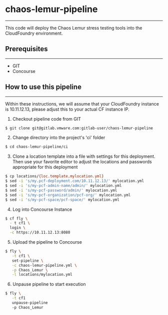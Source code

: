 # chaos-lemur-pipeline
---

This code will deploy the Chaos Lemur stress testing tools into the CloudFoundry environment.

## Prerequisites
---

  - GIT
  - Concourse

## How to use this pipeline
---

Within these instructions, we will assume that your CloudFoundry instance is 10.11.12.13, please adjust this to your actual CF instance IP.

  1. Checkout pipeline code from GIT

  ```bash
  $ git clone git@gitlab.vmware.com:gitlab-user/chaos-lemur-pipeline
  ```

  2. Change directory into the project's 'ci' folder

  ```bash
  $ cd chaos-lemur-pipeline/ci
  ```

  3. Clone a location template into a file with settings for this deployment.  Then use your favorite editor to adjust the locations and passwords appropriate for this deployment

  ```bash
  $ cp locations/{loc.template,mylocation.yml}
  $ sed -i 's/my.pcf-deployment.com/10.11.12.13/' mylocation.yml
  $ sed -i 's/my-pcf-admin-name/admin/' mylocation.yml
  $ sed -i 's/my-pcf-password/admin/' mylocation.yml
  $ sed -i 's/my-pcf-organization/pcf-org/' mylocation.yml
  $ sed -i 's/my-pcf-space/pcf-space/' mylocation.yml
  ```

  4. Log into Concourse Instance

  ```bash
  $ cf fly \
    - t cf1 \
    login \
    -c https://10.11.12.13:8080
  ```

  5. Upload the pipeline to Concourse

  ```bash
  $ fly \
     -t cf1 \
     set-pipeline \
     -c chaos-lemur-pipeline.yml \
     -p Chaos_Lemur \
     -l locations/mylocation.yml
  ```

  6. Unpause pipeline to start execution

  ```bash
  $ fly \
     -t cf1
     unpause-pipeline
     -p Chaos_Lemur  
  ```
